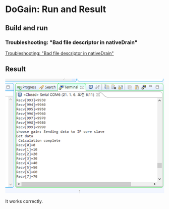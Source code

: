 # DoGain: Run and Result

## Build and run

### Troubleshooting: "Bad file descriptor in nativeDrain"

[Troubleshooting: "Bad file descriptor in nativeDrain"](https://github.com/hajin-kim/FPGA_Tutorial_with_HLS/blob/main/Troubleshootings%20f43673650b7c4eb5b83fa2b7a80452e2/Troubleshooting%20Bad%20file%20descriptor%20in%20nativeDrain%2014395223566f4413ad25f0e44b7288e4.md) 

## Result

![DoGain%20Run%20and%20Result%201c25629f71614592aa3a9e6c01e608e2/Untitled.png](DoGain%20Run%20and%20Result%201c25629f71614592aa3a9e6c01e608e2/Untitled.png)

It works correctly.
